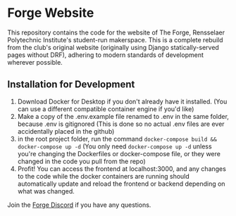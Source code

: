 # Forge Website

This repository contains the code for the website of The Forge, Rensselaer Polytechnic Institute's student-run makerspace. This is a complete rebuild from the club's original website (originally using Django statically-served pages without DRF), adhering to modern standards of development wherever possible.

## Installation for Development

1. Download Docker for Desktop if you don't already have it installed. (You can use a different compatible container engine if you'd like)
2. Make a copy of the .env.example file renamed to .env in the same folder, because .env is gitignored (This is done so no actual .env files are ever accidentally placed in the github)
3. in the root project folder, run the command `docker-compose build && docker-compose up -d` (You only need `docker-compose up -d` unless you're changing the Dockerfiles or docker-compose file, or they were changed in the code you pull from the repo)
4. Profit! You can access the frontend at localhost:3000, and any changes to the code while the docker containers are running should automatically update and reload the frontend or backend depending on what was changed.


Join the [Forge Discord](https://discord.gg/bwQCwRSPUa) if you have any questions.